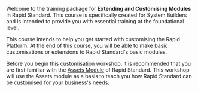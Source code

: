 Welcome to the training package for **Extending and Customising Modules** in Rapid Standard. This course is specifically created for System Builders and is intended to provide you with essential training at the foundational level.

This course intends to help you get started with customising the Rapid Platform. At the end of this course, you will be able to make basic customisations or extensions to Rapid Standard's basic modules.

Before you begin this customisation workshop, it is recommended that you are first familiar with the <a href="https://rapiddocs.z8.web.core.windows.net/docs/Rapid/Rapid%20Standard/Assets/base-assets-and-subtypes/" target="_blank">Assets Module</a> of Rapid Standard. This workshop will use the Assets module as a basis to teach you how Rapid Standard can be customised for your business's needs.